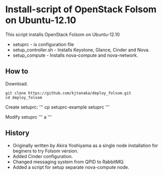 Install-script of OpenStack Folsom on Ubuntu-12.10
======================================================

This script installs OpenStack Folsom on Ubuntu-12.10

* setuprc - is configuration file
* setup_controller.sh - Installs Keystone, Glance, Cinder and Nova.
* setup_compute - Installs nova-compute and nova-network.

How to
------
Download.
```
git clone https://github.com/kjtanaka/deploy_folsom.git
cd deploy_folsom
```

Create setuprc:
'''
cp setuprc-example setuprc
'''

Modify setuprc
'''
a
'''

History
--------------------------
* Originally written by Akira Yoshiyama as a single node installation
for beginers to try Folsom version.
* Added Cinder configuration.
* Changed messaging system from QPID to RabbitMQ.
* Added a script for setup separate nova-compute node.
